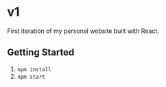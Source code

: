 # v1

First iteration of my personal website built with React.

## Getting Started

1. `npm install`
2. `npm start`
